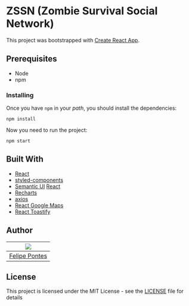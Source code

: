 # ZSSN (Zombie Survival Social Network)

This project was bootstrapped with [Create React App](https://github.com/facebookincubator/create-react-app).

## Prerequisites

* Node
* npm

### Installing

Once you have `npm` in your *path*, you should install the dependencies:

```
npm install
```

Now you need to run the project:

```
npm start
```

## Built With

- [React](https://reactjs.org/)
- [styled-components](https://www.styled-components.com/)
- [Semantic UI](https://semantic-ui.com/) [React](https://react.semantic-ui.com)
- [Recharts](http://recharts.org)
- [axios](https://github.com/axios/axios)
- [React Google Maps](https://github.com/tomchentw/react-google-maps)
- [React Toastify](https://github.com/fkhadra/react-toastify)


## Author

| ![](https://avatars0.githubusercontent.com/u/8146112?s=150) |
| ----- |
| [Felipe Pontes](https:///github.com/felipemfp) |

## License

This project is licensed under the MIT License - see the [LICENSE](LICENSE) file for details
